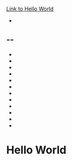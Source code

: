 [Link to Hello World](https://github.com/SadNguyen2107/git-codecademy/blob/main/README.md#hello-world)

-
--
-
-
-
-
-
-
-
-
-
-
-
-
-
# Hello World

